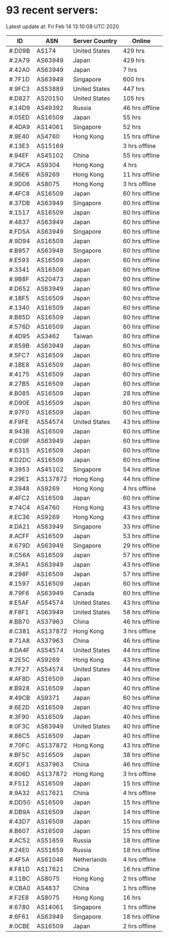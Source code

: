# 93 recent servers:

Latest update at: Fri Feb 14 13:10:08 UTC 2020

| ID | ASN | Server Country | Online |
| -- | --- | -------------- | ------ |
| #.D09B | AS174 | United States | 429 hrs |
| #.2A79 | AS63949 | Japan | 429 hrs |
| #.42A0 | AS63949 | Japan | 7 hrs |
| #.7F1D | AS63949 | Singapore | 600 hrs |
| #.9FC3 | AS53889 | United States | 447 hrs |
| #.D827 | AS20150 | United States | 105 hrs |
| #.14D9 | AS49392 | Russia | 46 hrs offline |
| #.05ED | AS16509 | Japan | 55 hrs |
| #.4DA9 | AS14061 | Singapore | 52 hrs |
| #.9E40 | AS4760 | Hong Kong | 15 hrs offline |
| #.13E3 | AS15169 |  | 3 hrs offline |
| #.94EF | AS45102 | China | 55 hrs offline |
| #.79CA | AS9304 | Hong Kong | 4 hrs |
| #.56E6 | AS9269 | Hong Kong | 11 hrs offline |
| #.9D06 | AS8075 | Hong Kong | 3 hrs offline |
| #.4FC8 | AS16509 | Japan | 60 hrs offline |
| #.37DB | AS63949 | Singapore | 60 hrs offline |
| #.1517 | AS16509 | Japan | 60 hrs offline |
| #.4837 | AS63949 | Japan | 60 hrs offline |
| #.FD5A | AS63949 | Singapore | 60 hrs offline |
| #.9D94 | AS16509 | Japan | 60 hrs offline |
| #.B957 | AS63949 | Singapore | 60 hrs offline |
| #.E593 | AS16509 | Japan | 60 hrs offline |
| #.3341 | AS16509 | Japan | 60 hrs offline |
| #.9B8F | AS20473 | Japan | 60 hrs offline |
| #.D652 | AS63949 | Japan | 60 hrs offline |
| #.1BF5 | AS16509 | Japan | 60 hrs offline |
| #.1340 | AS16509 | Japan | 60 hrs offline |
| #.B85D | AS16509 | Japan | 60 hrs offline |
| #.576D | AS16509 | Japan | 60 hrs offline |
| #.4D95 | AS3462 | Taiwan | 60 hrs offline |
| #.859B | AS63949 | Japan | 60 hrs offline |
| #.5FC7 | AS16509 | Japan | 60 hrs offline |
| #.1BE8 | AS16509 | Japan | 60 hrs offline |
| #.4175 | AS16509 | Japan | 60 hrs offline |
| #.27B5 | AS16509 | Japan | 60 hrs offline |
| #.B085 | AS16509 | Japan | 28 hrs offline |
| #.D90E | AS16509 | Japan | 60 hrs offline |
| #.97F0 | AS16509 | Japan | 60 hrs offline |
| #.F9FE | AS54574 | United States | 43 hrs offline |
| #.943B | AS16509 | Japan | 60 hrs offline |
| #.C09F | AS63949 | Japan | 60 hrs offline |
| #.6315 | AS16509 | Japan | 60 hrs offline |
| #.D2DC | AS16509 | Japan | 60 hrs offline |
| #.3953 | AS45102 | Singapore | 54 hrs offline |
| #.29E1 | AS137872 | Hong Kong | 44 hrs offline |
| #.3948 | AS9269 | Hong Kong | 4 hrs offline |
| #.4FC2 | AS16509 | Japan | 60 hrs offline |
| #.74C4 | AS4760 | Hong Kong | 43 hrs offline |
| #.EC36 | AS9269 | Hong Kong | 43 hrs offline |
| #.DA21 | AS63949 | Singapore | 33 hrs offline |
| #.ACFF | AS16509 | Japan | 53 hrs offline |
| #.679D | AS63949 | Singapore | 29 hrs offline |
| #.C56A | AS16509 | Japan | 57 hrs offline |
| #.3FA1 | AS63949 | Japan | 43 hrs offline |
| #.298F | AS16509 | Japan | 57 hrs offline |
| #.1597 | AS16509 | Japan | 60 hrs offline |
| #.79F6 | AS63949 | Canada | 60 hrs offline |
| #.E5AF | AS54574 | United States | 43 hrs offline |
| #.F8F1 | AS63949 | United States | 58 hrs offline |
| #.BB70 | AS37963 | China | 46 hrs offline |
| #.C381 | AS137872 | Hong Kong | 3 hrs offline |
| #.71A8 | AS37963 | China | 46 hrs offline |
| #.DA4F | AS54574 | United States | 44 hrs offline |
| #.2E5C | AS9269 | Hong Kong | 43 hrs offline |
| #.7F27 | AS54574 | United States | 44 hrs offline |
| #.AF8D | AS16509 | Japan | 40 hrs offline |
| #.B928 | AS16509 | Japan | 40 hrs offline |
| #.49CB | AS9371 | Japan | 60 hrs offline |
| #.6E2D | AS16509 | Japan | 40 hrs offline |
| #.3F90 | AS16509 | Japan | 40 hrs offline |
| #.0F3C | AS63949 | United States | 40 hrs offline |
| #.86C5 | AS16509 | Japan | 40 hrs offline |
| #.70FC | AS137872 | Hong Kong | 43 hrs offline |
| #.BF5C | AS16509 | Japan | 38 hrs offline |
| #.6DF1 | AS37963 | China | 46 hrs offline |
| #.806D | AS137872 | Hong Kong | 3 hrs offline |
| #.F512 | AS16509 | Japan | 15 hrs offline |
| #.9A32 | AS17621 | China | 4 hrs offline |
| #.DD50 | AS16509 | Japan | 15 hrs offline |
| #.DB9A | AS16509 | Japan | 14 hrs offline |
| #.43D7 | AS16509 | Japan | 15 hrs offline |
| #.B607 | AS16509 | Japan | 15 hrs offline |
| #.AC52 | AS51659 | Russia | 18 hrs offline |
| #.24E0 | AS51659 | Russia | 18 hrs offline |
| #.4F5A | AS61046 | Netherlands | 4 hrs offline |
| #.F81D | AS17621 | China | 16 hrs offline |
| #.11BC | AS8075 | Hong Kong | 2 hrs offline |
| #.CBA0 | AS4837 | China | 1 hrs offline |
| #.F2E8 | AS8075 | Hong Kong | 16 hrs |
| #.6780 | AS14061 | Singapore | 1 hrs offline |
| #.6F61 | AS63949 | Singapore | 18 hrs offline |
| #.0CBE | AS16509 | Japan | 2 hrs offline |

